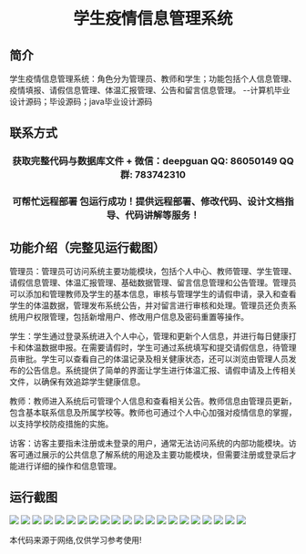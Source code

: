 <p><h1 align="center">学生疫情信息管理系统</h1></p>

## 简介
学生疫情信息管理系统：角色分为管理员、教师和学生；功能包括个人信息管理、疫情填报、请假信息管理、体温汇报管理、公告和留言信息管理。    --计算机毕业设计源码；毕设源码；java毕业设计源码


## 联系方式
<p><h3 align="center">获取完整代码与数据库文件 + 微信：deepguan QQ: 86050149 QQ群: 783742310</h3></p>
<p><h3 align="center">可帮忙远程部署 包运行成功！提供远程部署、修改代码、设计文档指导、代码讲解等服务！</h3></p>

## 功能介绍（完整见运行截图）
管理员：管理员可访问系统主要功能模块，包括个人中心、教师管理、学生管理、请假信息管理、体温汇报管理、基础数据管理、留言信息管理和公告管理。管理员可以添加和管理教师及学生的基本信息，审核与管理学生的请假申请，录入和查看学生的体温数据，管理发布系统公告，并对留言进行审核和处理。管理员还负责系统用户权限管理，包括新增用户、修改用户信息及密码重置等操作。

学生：学生通过登录系统进入个人中心，管理和更新个人信息，并进行每日健康打卡和体温数据申报。在需要请假时，学生可通过系统填写和提交请假信息，待管理员审批。学生可以查看自己的体温记录及相关健康状态，还可以浏览由管理人员发布的公告信息。系统提供了简单的界面让学生进行体温汇报、请假申请及上传相关文件，以确保有效追踪学生健康信息。

教师：教师进入系统后可管理个人信息和查看相关公告。教师信息由管理员更新，包含基本联系信息及所属学校等。教师也可通过个人中心加强对疫情信息的掌握，以支持学校防疫措施的实施。

访客：访客主要指未注册或未登录的用户，通常无法访问系统的内部功能模块。访客可通过展示的公共信息了解系统的用途及主要功能模块，但需要注册或登录后才能进行详细的操作和信息管理。


## 运行截图
![](img/001.jpg)
![](img/002.jpg)
![](img/003.jpg)
![](img/004.jpg)
![](img/005.jpg)
![](img/006.jpg)
![](img/007.jpg)
![](img/008.jpg)
![](img/009.jpg)
![](img/010.jpg)
![](img/011.jpg)
![](img/012.jpg)
![](img/013.jpg)
![](img/014.jpg)
![](img/015.jpg)
![](img/016.jpg)
![](img/017.jpg)
![](img/018.jpg)
![](img/019.jpg)
![](img/020.jpg)
![](img/021.jpg)

<p>本代码来源于网络,仅供学习参考使用!</p>
